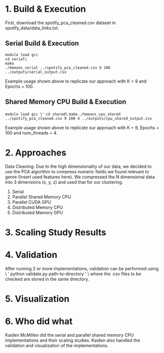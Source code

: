 # 1. Build & Execution
First, download the spotify_pca_cleaned.csv dataset in spotify_data/data_links.txt.
## Serial Build & Execution
```
module load gcc
cd serial\
make
./kmeans_serial ../spotify_pca_cleaned.csv 9 100 ../outputs/serial_output.csv
```
Example usage shown above to replicate our approach with K = 9 and Epochs = 100.

## Shared Memory CPU Build & Execution

``` module load gcc \' ```
``` cd shared\ ```
``` make ```
``` ./kmeans_cpu_shared ../spotify_pca_cleaned.csv 9 100 4 ../outputs/cpu_shared_output.csv ```

Example usage shown above to replicate our approach with K = 9, Epochs = 100 and num_threads = 4.

# 2. Approaches
Data Cleaning: Due to the high dimensionality of our data, we decided to use the PCA algorithm to compress numeric fields we found relevant to genre (Insert used features here). We compressed the N dimensional data into 3 dimensions (x, y, z) and used that for our clustering.

1. Serial
2. Parallel Shared Memory CPU
3. Parallel CUDA GPU
4. Distributed Memory CPU
5. Distributed Memory GPU

# 3. Scaling Study Results

# 4. Validation
After running 2 or more implementations, validation can be performed using \\
\' python validate.py path-to-directory \' \\
where the .csv files to be checked are stored in the same directory.

# 5. Visualization

# 6. Who did what

Kaiden McMillen did the serial and parallel shared memory CPU implementations and their scaling studies. Kaiden also handled the validation and visualization of the implementations.
